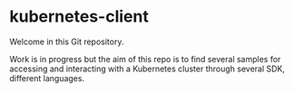 # kubernetes-client

Welcome in this Git repository.

Work is in progress but the aim of this repo is to find several samples for accessing and interacting with a Kubernetes cluster through several SDK, different languages.